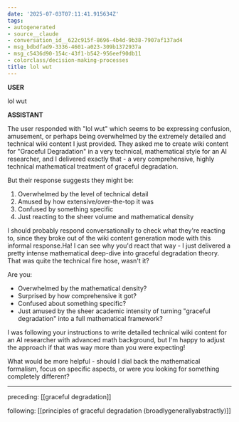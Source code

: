 ```yaml
---
date: '2025-07-03T07:11:41.915634Z'
tags:
- autogenerated
- source__claude
- conversation_id__622c915f-8696-4b4d-9b38-7907af137ad4
- msg_bdbdfad9-3336-4601-a023-309b1372937a
- msg_c5436d90-154c-43f1-b542-956eef90db11
- colorclass/decision-making-processes
title: lol wut
---
```


**USER**

lol wut


**ASSISTANT**

The user responded with "lol wut" which seems to be expressing confusion, amusement, or perhaps being overwhelmed by the extremely detailed and technical wiki content I just provided. They asked me to create wiki content for "Graceful Degradation" in a very technical, mathematical style for an AI researcher, and I delivered exactly that - a very comprehensive, highly technical mathematical treatment of graceful degradation.

But their response suggests they might be:
1. Overwhelmed by the level of technical detail
2. Amused by how extensive/over-the-top it was
3. Confused by something specific
4. Just reacting to the sheer volume and mathematical density

I should probably respond conversationally to check what they're reacting to, since they broke out of the wiki content generation mode with this informal response.Ha! I can see why you'd react that way - I just delivered a pretty intense mathematical deep-dive into graceful degradation theory. That was quite the technical fire hose, wasn't it?

Are you:
- Overwhelmed by the mathematical density?
- Surprised by how comprehensive it got?
- Confused about something specific?
- Just amused by the sheer academic intensity of turning "graceful degradation" into a full mathematical framework?

I was following your instructions to write detailed technical wiki content for an AI researcher with advanced math background, but I'm happy to adjust the approach if that was way more than you were expecting! 

What would be more helpful - should I dial back the mathematical formalism, focus on specific aspects, or were you looking for something completely different?


---

preceding: [[graceful degradation]]  


following: [[principles of graceful degradation (broadlygenerallyabstractly)]]